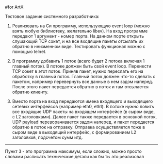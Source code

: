 #for ArtX

Тестовое задание системного разработчика:

1) Реализовать на Си программу, использующую event loop (можно взять
любую библиотеку, желательно libev).
На вход программе передают 1 аргумент - номер порта.
На данном порте открыть слушающий TCP сокет, и на все входящие пакеты
отсылать их обратно в неизменном виде.
Тестировать функционал можно с помощью telnet.

2) В программу добавить 1 поток (всего будет 2 потока включая 1 главный
поток).
В потоке должен быть свой event loop. Перенести TCP сокет в этот поток.
Приняв пакет, нужно переслать его на обработку в главный поток.
Главный поток должен что-то сделать с пакетом, например перевернуть все
данные в нем задом наперед.
После этого пакет передается обратно в поток и там отсылается обратно
клиенту.

3) Вместо порта на вход передаются имена входящего и выходящего сетевых
интерфейсов (например eth0, eth1).
В потоке нужно ловить все входящие UDP пакеты на входящем интерфейсе (в
сыром виде, с L2 заголовками).
Далее пакет также передается в основной поток, UDP payload
переворачивается задом наперед, и пакет передается обратно в поток на
отправку.
Отправка осуществляется тоже в сыром виде в выходящий интерфейс, с
формированием L2 заголовков, подсчетом сумм итд.
--------------------------------------------
Пункт 3 - это программа максимум, если сложно, можно просто словами
расписать технические детали как бы ты это реализовал

